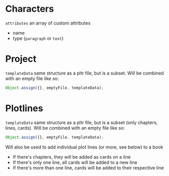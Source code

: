 # Characters

`attributes`
an array of custom attributes

- name
- type (`paragraph` or `text`)

# Project

`templateData`
same structure as a pltr file, but is a subset. Will be combined with an empty file like so:

```js
Object.assign({}, emptyFile, templateData);
```

# Plotlines

`templateData`
same structure as a pltr file, but is a subset (only chapters, lines, cards). Will be combined with an empty file like so:

```js
Object.assign({}, emptyFile, templateData);
```

Will also be used to add individual plot lines (or more, see below) to a book

- If there's chapters, they will be added as cards on a line
- If there's only one line, all cards will be added to a new line
- If there's more than one line, cards will be added to their respective line
